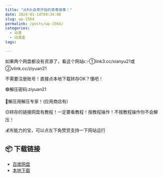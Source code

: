 ```yaml
---
title: "从R头自卑开始的青春故事！"
date: 2024-01-14T09:34:08
slug: wp-1564
permalink: /posts/wp-1564/
categories:
  - 动漫
  - 动漫盖
tags:

---
```


如果两个网盘都没有资源了，看这个网站👉①link3.cc/xianyu21或②vlink.cc/ziyuan21

不需要注册账号！直接点本地下载转存OK？懂吧！

🟢解压密码:ziyuan21

🔵解压用解压专家！(应用商店有)

🟡转存的链接网盘有教程！一定要看教程！按教程操作！不按教程操作你不会解压！

💰🈶能力的宝，可以点左下角赞赏支持一下网站运行

## 📦 下载链接
- [百度网盘](https://blziyuan21.com/pay-download/1564?key=5a7ff5e201&down_id=0)
- [本地下载](https://blziyuan21.com/pay-download/1564?key=5a7ff5e201&down_id=1)

